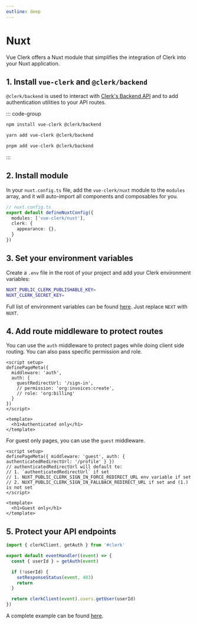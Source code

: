 ```yaml
---
outline: deep
---
```


# Nuxt

Vue Clerk offers a Nuxt module that simplifies the integration of Clerk into your Nuxt application.

## 1. Install `vue-clerk` and `@clerk/backend`

`@clerk/backend` is used to interact with [Clerk's Backend API](https://clerk.com/docs/reference/backend-api) and to add authentication utilities to your API routes.

::: code-group

```bash [npm]
npm install vue-clerk @clerk/backend
```

```bash [yarn]
yarn add vue-clerk @clerk/backend
```

```bash [pnpm]
pnpm add vue-clerk @clerk/backend
```

:::

## 2. Install module

In your `nuxt.config.ts` file, add the `vue-clerk/nuxt` module to the `modules` array, and it will auto-import all components and composables for you.

```ts
// nuxt.config.ts
export default defineNuxtConfig({
  modules: ['vue-clerk/nuxt'],
  clerk: {
    appearance: {},
  }
})
```

## 3. Set your environment variables

Create a `.env` file in the root of your project and add your Clerk environment variables:

```bash
NUXT_PUBLIC_CLERK_PUBLISHABLE_KEY=
NUXT_CLERK_SECRET_KEY=
```

Full list of environment variables can be found [here](https://clerk.com/docs/deployments/clerk-environment-variables#sign-in-and-sign-up-redirects). Just replace `NEXT` with `NUXT`.

## 4. Add route middleware to protect routes

You can use the `auth` middleware to protect pages while doing client side routing. You can also pass specific permission and role.

```vue
<script setup>
definePageMeta({
  middleware: 'auth',
  auth: {
    guestRedirectUrl: '/sign-in',
    // permission: 'org:invoices:create',
    // role: 'org:billing'
  }
})
</script>

<template>
  <h1>Authenticated only</h1>
</template>
```

For guest only pages, you can use the `guest` middleware.

```vue
<script setup>
definePageMeta({ middleware: 'guest', auth: { authenticatedRedirectUrl: '/profile' } })
// authenticatedRedirectUrl will default to:
// 1. `authenticatedRedirectUrl` if set
// 1. NUXT_PUBLIC_CLERK_SIGN_IN_FORCE_REDIRECT_URL env variable if set
// 2. NUXT_PUBLIC_CLERK_SIGN_IN_FALLBACK_REDIRECT_URL if set and (1.) is not set
</script>

<template>
  <h1>Guest only</h1>
</template>
```

## 5. Protect your API endpoints

```ts
import { clerkClient, getAuth } from '#clerk'

export default eventHandler((event) => {
  const { userId } = getAuth(event)

  if (!userId) {
    setResponseStatus(event, 403)
    return
  }

  return clerkClient(event).users.getUser(userId)
})
```

A complete example can be found [here](https://github.com/wobsoriano/nuxt-clerk-template).
